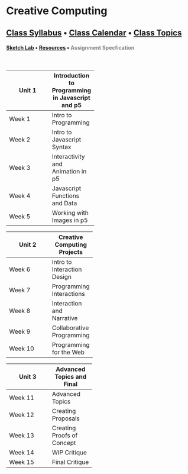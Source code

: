 # Creative Computing

## [Class Syllabus](syllabus.html) • [Class Calendar](calendar.html) • [Class Topics](topics.html)

#### [Sketch Lab](./p5_lab.html) • [Resources](./resources.html) • [Assignment Specfication](#specification.html) 

<br />

<style type="text/css"> 
	td:first-child {width: 100px;}
	td:last-child {width: 100px;}
	a[href^="#"]:not(.btn) { color: gray; text-decoration: none; }
	canvas {position: fixed; top: 0; left: 0; z-index: -1;}
</style>


<script type="text/javascript" src="javascript/p5.min.js"></script>
<script type="text/javascript" src="background_2.js"></script>

| Unit 1 | Introduction to Programming in Javascript and p5
| --- | ---
| Week 1 | Intro to Programming | [class notes](week_1)
| Week 2 | Intro to Javascript Syntax | [class notes](#)
| Week 3 | Interactivity and Animation in p5 | [class notes](#)
| Week 4 | Javascript Functions and Data | [class notes](#)
| Week 5 | Working with Images in p5 | [class notes](#)

| Unit 2 | Creative Computing Projects
| --- | ---
| Week 6 | Intro to Interaction Design | [class notes](#)
| Week 7 | Programming Interactions | [class notes](#)
| Week 8 | Interaction and Narrative | [class notes](#)
| Week 9 | Collaborative Programming | [class notes](#)
| Week 10 | Programming for the Web | [class notes](#)

| Unit 3 | Advanced Topics and Final
| --- | ---
| Week 11 | Advanced Topics | [class notes](#)
| Week 12 | Creating Proposals | [class notes](#)
| Week 13 | Creating Proofs of Concept | [class notes](#)
| Week 14 | WIP Critique | [class notes](#)
| Week 15 | Final Critique | [class notes](#)


